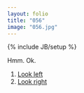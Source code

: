```yaml
---
layout: folio
title: "056"
image: "056.jpg"
---
```

{% include JB/setup %}

<div class="copy">
	<p>Hmm. Ok.</p>
</div>

<div class="choice">
	<ol>
		<li><a href="060.html">
			Look left
		</a></li>
		<li><a href="057.html">
			Look right
		</a></li>
	</ol>
</div>